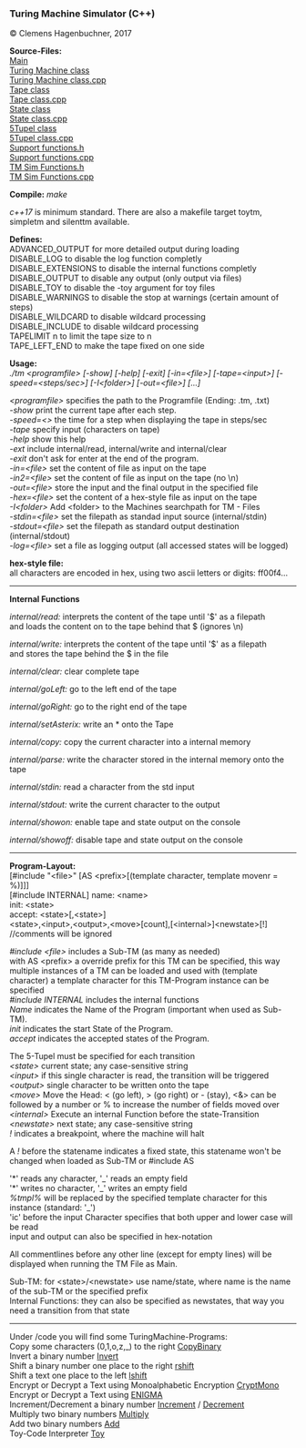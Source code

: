 ### Turing Machine Simulator (C++)

&copy; Clemens Hagenbuchner, 2017

**Source-Files:**  
[Main][mainsrc]  
[Turing Machine class][tmsrc_h]  
[Turing Machine class.cpp][tmsrc_cpp]  
[Tape class][tapesrc_h]  
[Tape class.cpp][tapesrc_cpp]  
[State class][statesrc_h]  
[State class.cpp][statesrc_cpp]  
[5Tupel class][tupelsrc_h]  
[5Tupel class.cpp][tupelsrc_cpp]  
[Support functions.h][supsrc_h]  
[Support functions.cpp][supsrc_cpp]  
[TM Sim Functions.h][tmsimfunc_h]  
[TM Sim Functions.cpp][tmsimfunc_cpp]  

**Compile:**  *make*

*c++17* is minimum standard.
There are also a makefile target toytm, simpletm and silenttm available.

**Defines:**  
ADVANCED_OUTPUT for more detailed output during loading  
DISABLE_LOG to disable the log function completly  
DISABLE_EXTENSIONS to disable the internal functions completly  
DISABLE_OUTPUT to disable any output (only output via files)  
DISABLE_TOY to disable the -toy argument for toy files  
DISABLE_WARNINGS to disable the stop at warnings (certain amount of steps)  
DISABLE_WILDCARD to disable wildcard processing  
DISABLE_INCLUDE to disable wildcard processing  
TAPELIMIT n to limit the tape size to n  
TAPE_LEFT_END to make the tape fixed on one side  

**Usage:**  
*./tm &lt;programfile&gt; [-show] [-help] [-exit] [-in=&lt;file&gt;] [-tape=&lt;input&gt;] [-speed=&lt;steps/sec&gt;] [-I&lt;folder&gt;] [-out=&lt;file&gt;] [...]*

*&lt;programfile&gt;*   specifies the path to the Programfile (Ending: .tm, .txt)  
*-show*           print the current tape after each step.  
*-speed=&lt;&gt;*       the time for a step when displaying the tape in steps/sec  
*-tape*           specify input (characters on tape)  
*-help*           show this help  
*-ext*            include internal/read, internal/write and internal/clear  
*-exit*           don't ask for enter at the end of the program.  
*-in=&lt;file&gt;*      set the content of file as input on the tape  
*-in2=&lt;file&gt;*      set the content of file as input on the tape (no \n)  
*-out=&lt;file&gt;*     store the input and the final output in the specified file  
*-hex=&lt;file&gt;*     set the content of a hex-style file as input on the tape  
*-I&lt;folder&gt;*      Add &lt;folder&gt; to the Machines searchpath for TM - Files  
*-stdin=&lt;file&gt;*   set the filepath as standad input source (internal/stdin)  
*-stdout=&lt;file&gt;*  set the filepath as standard output destination (internal/stdout)  
*-log=&lt;file&gt;*     set a file as logging output (all accessed states will be logged)  

**hex-style file:**  
all characters are encoded in hex, using two ascii letters or digits: ff00f4...   

---

**Internal Functions**

*internal/read:* interprets the content of the tape until '$' as a filepath  
                and loads the content on to the tape behind that $ (ignores \n)
                
*internal/write:* interprets the content of the tape until '$' as a filepath  
                and stores the tape behind the $ in the file  
                
*internal/clear:* clear complete tape  

*internal/goLeft:* go to the left end of the tape

*internal/goRight:* go to the right end of the tape

*internal/setAsterix:* write an \* onto the Tape

*internal/copy:* copy the current character into a internal memory

*internal/parse:* write the character stored in the internal memory onto the tape  

*internal/stdin:* read a character from the std input  

*internal/stdout:* write the current character to the output  

*internal/showon:* enable tape and state output on the console  

*internal/showoff:* disable tape and state output on the console  


---

**Program-Layout:**    
\[#include "&lt;file&gt;" \[AS &lt;prefix&gt;\[(template character, template movenr = %)\]\]\]  
\[#include INTERNAL\]
name: &lt;name&gt;  
init: &lt;state&gt;  
accept: &lt;state&gt;\[,&lt;state&gt;\]  
&lt;state&gt;,&lt;input&gt;,&lt;output&gt;,&lt;move&gt;\[count\],\[&lt;internal&gt;\]&lt;newstate&gt;\[!\]  
//comments will be ignored  

*#include &lt;file&gt;* includes a Sub-TM (as many as needed)  
   with AS &lt;prefix&gt; a override prefix for this TM can be specified, this way multiple instances of a TM can be loaded and used 
   with (template character) a template character for this TM-Program instance can be specified   
*#include INTERNAL* includes the internal functions  
*Name*            indicates the Name of the Program (important when used as Sub-TM).  
*init*            indicates the start State of the Program.  
*accept*          indicates the accepted states of the Program.  

The 5-Tupel must be specified for each transition  
*&lt;state&gt;*         current state; any case-sensitive string  
*&lt;input&gt;*         if this single character is read, the transition will be triggered  
*&lt;output&gt;*        single character to be written onto the tape  
*&lt;move&gt;*          Move the Head: &lt; (go left), &gt; (go right) or - (stay), &lt;&amp;&gt; can be followed by a number or % to increase the number of fields moved over  
*&lt;internal&gt;*      Execute an internal Function before the state-Transition  
*&lt;newstate&gt;*      next state; any case-sensitive string  
*!*                      indicates a breakpoint, where the machine will halt

A *!* before the statename indicates a fixed state, this statename won't be changed when 
loaded as Sub-TM or #include AS  

'\*' reads any character, '\_' reads an empty field  
'\*' writes no character, '\_' writes an empty field  
*%tmpl%* will be replaced by the specified template character for this instance (standard: '\_')  
'ic' before the input Character specifies that both upper and lower case will be read  
input and output can also be specified in hex-notation  

All commentlines before any other line (except for empty lines) will be displayed 
when running the TM File as Main. 

Sub-TM: for &lt;state&gt;/&lt;newstate&gt; use name/state, where name is the name of the sub-TM or the specified prefix  
Internal Functions:  they can also be specified as newstates, that way you need a transition from that state  

---

Under /code you will find some TuringMachine-Programs:  
Copy some characters (0,1,o,z,_) to the right [CopyBinary](code/copybinary.tm)  
Invert a binary number [Invert](code/not.tm)  
Shift a binary number one place to the right [rshift](code/rshift.tm)  
Shift a text one place to the left [lshift](code/lshiftAZ.tm)  
Encrypt or Decrypt a Text using Monoalphabetic Encryption [CryptMono](code/cryptMono.tm)  
Encrypt or Decrypt a Text using [ENIGMA](code/enigma/enigma.tm)  
Increment/Decrement a binary number [Increment](code/increment.tm) / [Decrement](code/decrement.tm)  
Multiply two binary numbers [Multiply](code/multiplyr.tm)  
Add two binary numbers [Add](code/addr.tm)  
Toy-Code Interpreter [Toy](code/toytm/toytm.tm)

[mainsrc]: source/tmsim.cpp  
[tmsrc_cpp]: source/turingmachine.cpp  
[tmsrc_h]: source/include/turingmachine.h  
[tapesrc_cpp]: source/tape.cpp  
[tapesrc_h]: source/include/tape.h  
[statesrc_cpp]: source/state.cpp  
[statesrc_h]: source/include/state.h  
[tupelsrc_cpp]: source/transition.cpp  
[tupelsrc_h]: source/include/transition.h  
[supsrc_cpp]: source/support.cpp  
[supsrc_h]: source/include/support.h  
[tmsimfunc_cpp]: source/tmsimfunc.cpp
[tmsimfunc_h]: source/include/tmsimfunc.h
